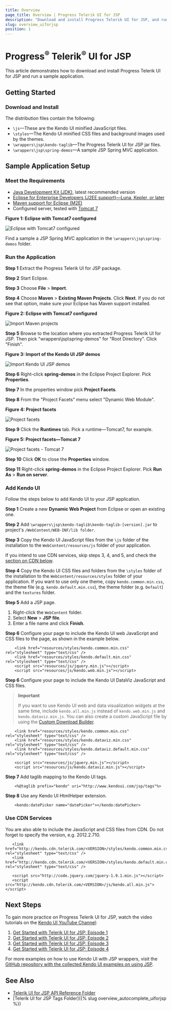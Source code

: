 ```yaml
---
title: Overview
page_title: Overview | Progress Telerik UI for JSP
description: "Download and install Progress Telerik UI for JSP, and run a sample application."
slug: overview_uiforjsp
position: 1
---
```


# Progress<sup>®</sup> Telerik<sup>®</sup> UI for JSP

This article demonstrates how to download and install Progress Telerik UI for JSP and run a sample application.

## Getting Started

### Download and Install

The distribution files contain the following:

* `\js`&mdash;These are the Kendo UI minified JavaScript files.
* `\styles`&mdash;The Kendo UI minified CSS files and background images used by the themes.
* `\wrappers\jsp\kendo-taglib`&mdash;The Progress Telerik UI for JSP jar files.
* `\wrappers\jsp\spring-demos`&mdash;A sample JSP Spring MVC application.

## Sample Application Setup

### Meet the Requirements

* [Java Development Kit (JDK)](http://www.oracle.com/technetwork/java/javase/downloads/index.html), latest recommended version
* [Eclipse for Enterprise Developers (J2EE support)&mdash;Luna, Kepler, or later](https://eclipse.org/downloads/packages/eclipse-ide-java-ee-developers/keplersr2)
* [Maven support for Eclipse (M2E)](http://www.eclipse.org/m2e/)
* Configured server, tested with [Tomcat 7](http://tomcat.apache.org/tomcat-7.0-doc/)

**Figure 1: Eclipse with Tomcat7 configured**

![Eclipse with Tomcat7 configured](images/eclipse.png)

Find a sample a JSP Spring MVC application in the `\wrappers\jsp\spring-demos` folder.

### Run the Application

**Step 1** Extract the Progress Telerik UI for JSP package.

**Step 2** Start Eclipse.

**Step 3** Choose **File** > **Import**.

**Step 4** Choose **Maven** > **Existing Maven Projects**. Click **Next**. If you do not see that option, make sure your Eclipse has Maven support installed.

**Figure 2: Eclipse with Tomcat7 configured**

![Import Maven projects](images/existing_maven_project.png)

**Step 5** Browse to the location where you extracted Progress Telerik UI for JSP. Then pick "wrappers\jsp\spring-demos" for "Root Directory". Click "Finish".

**Figure 3: Import of the Kendo UI JSP demos**

![Import Kendo UI JSP demos](images/import_maven_project.png)

**Step 6** Right-click **spring-demos** in the Eclipse Project Explorer. Pick **Properties**.

**Step 7** In the properties window pick **Project Facets**.

**Step 8** From the "Project Facets" menu select "Dynamic Web Module".

**Figure 4: Project facets**

![Project facets](images/project_facets.png)

**Step 9** Click the **Runtimes** tab. Pick a runtime&mdash;Tomcat7, for example.

**Figure 5: Project facets&mdash;Tomcat 7**

![Project facets - Tomcat 7](images/project_facets_tomcat.png)

**Step 10** Click **OK** to close the **Properties** window.

**Step 11** Right-click **spring-demos** in the Eclipse Project Explorer. Pick **Run As** > **Run on server**.

### Add Kendo UI

Follow the steps below to add Kendo UI to your JSP application.

**Step 1** Create a new **Dynamic Web Project** from Eclipse or open an existing one.

**Step 2** Add `\wrappers\jsp\kendo-taglib\kendo-taglib-[version].jar` to project's `/WebContent/WEB-INF/lib folder`.

**Step 3** Copy the Kendo UI JavaScript files from the `\js` folder of the installation to the `WebContent/resources/js` folder of your application.

If you intend to use CDN services, skip steps 3, 4, and 5, and check the [section on CDN below](#use-cdn-services).

**Step 4** Copy the Kendo UI CSS files and folders from the `\styles` folder of the installation to the `WebContent/resources/styles` folder of your application. If you want to use only one theme, copy `kendo.common.min.css`, the theme file (e.g. `kendo.default.min.css`), the theme folder (e.g. `Default`) and the `textures` folder.

**Step 5** Add a JSP page.
1. Right-click the `WebContent` folder.
2. Select **New** > **JSP file**.
3. Enter a file name and click **Finish**.

**Step 6** Configure your page to include the Kendo UI web JavaScript and CSS files to the page, as shown in the example below.



        <link href="resources/styles/kendo.common.min.css" rel="stylesheet" type="text/css" />
        <link href="resources/styles/kendo.default.min.css" rel="stylesheet" type="text/css" />
        <script src="resources/js/jquery.min.js"></script>
        <script src="resources/js/kendo.web.min.js"></script>

**Step 6** Configure your page to include the Kendo UI DataViz JavaScript and CSS files.

> **Important**
>
> If you want to use Kendo UI web and data visualization widgets at the same time, include `kendo.all.min.js` instead of `kendo.web.min.js` and `kendo.dataviz.min.js`. You can also create a custom JavaScript file by using the [Custom Download Builder](https://www.telerik.com/login/v2/telerik?ReturnUrl=http%3a%2f%2fwww.telerik.com%2fdownload%2fcustom-download).



        <link href="resources/styles/kendo.common.min.css" rel="stylesheet" type="text/css" />
        <link href="resources/styles/kendo.dataviz.min.css" rel="stylesheet" type="text/css" />
        <link href="resources/styles/kendo.dataviz.default.min.css" rel="stylesheet" type="text/css" />

        <script src="resources/js/jquery.min.js"></script>
        <script src="resources/js/kendo.dataviz.min.js"></script>

**Step 7** Add taglib mapping to the Kendo UI tags.



        <%@taglib prefix="kendo" uri="http://www.kendoui.com/jsp/tags"%>

**Step 8** Use any Kendo UI HtmlHelper extension.



        <kendo:datePicker name="datePicker"></kendo:datePicker>

### Use CDN Services

You are also able to include the JavaScript and CSS files from CDN. Do not forget to specify the version, e.g. 2012.2.710.



       <link href="http://kendo.cdn.telerik.com/<VERSION>/styles/kendo.common.min.css" rel="stylesheet" type="text/css" />
       <link href="http://kendo.cdn.telerik.com/<VERSION>/styles/kendo.default.min.css" rel="stylesheet" type="text/css" />

       <script src="http://code.jquery.com/jquery-1.9.1.min.js"></script>
       <script src="http://kendo.cdn.telerik.com/<VERSION>/js/kendo.all.min.js"></script>

## Next Steps

To gain more practice on Progress Telerik UI for JSP, watch the video tutorials on the [Kendo UI YouTube Channel](http://www.youtube.com/kendouitv):

1. [Get Started with Telerik UI for JSP: Episode 1](https://www.youtube.com/watch?v=3VH75XVhLCI)
1. [Get Started with Telerik UI for JSP: Episode 2](https://www.youtube.com/watch?v=LyGHeRMmq5I)
1. [Get Started with Telerik UI for JSP: Episode 3](https://www.youtube.com/watch?v=sCwqj_ZRGI8)
1. [Get Started with Telerik UI for JSP: Episode 4](https://www.youtube.com/watch?v=fcbw4YR4P2I)

For more examples on how to use Kendo UI with JSP wrappers, visit the [GitHub repository with the collected Kendo UI examples on using JSP](https://github.com/telerik/kendo-examples-java).

## See Also

* [Telerik UI for JSP API Reference Folder](/api/jsp/autocomplete/animation)
* [Telerik UI for JSP Tags Folder]({% slug overview_autocomplete_uiforjsp %})

